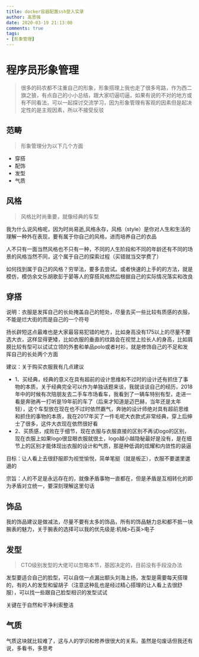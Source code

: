 ```yaml
---
title: docker容器配置ssh登入实录
author: 高思强
date: 2020-03-19 21:13:08
comments: true
tags:
- [形象管理]
---
```


# 程序员形象管理
> 很多的码农都不注重自己的形象，形象搭理上我也走了很多弯路，作为西二旗之狼，有点自己的小小总结，跟大家叨逼叨逼，如果有说的不对的地方或有不同看法，可以一起探讨交流学习，因为形象管理有客观的因素但是起决定性的是主观因素，所以不接受反驳
 
## 范畴

> 形象管理分为以下几个方面

- 穿搭
- 配饰
- 发型
- 气质

## 风格

> 风格比时尚重要，就像经典的车型

我为什么说风格呢，因为时尚易逝,风格永存，风格（style）是你对人生和生活的理解一种外在表现，要有属于你自己的风格，进而培养自己的衣品

人不只有一面当然风格也不只有一种，不同的人生阶段和不同的年龄还有不同的场景的风格当然不同，这个属于自己的探索过程（买错就当交学费了）

如何找到属于自己的风格？穷举法，要多去尝试。或者快速的上手的的方法，就是模仿，模仿余文乐胡歌彭于晏等人的穿搭风格然后根据自己的实际情况落实和改良

## 穿搭

说明：衣服是发挥自己的长处掩盖自己的短处，尽量去买一些比较有质感的衣服，不能是烂大街的而是自己的一个符号

扬长辟短这点最难也是大家最容易犯错的地方，比如身高没有175以上的尽量不要选大衣，这样显得更矮，比如衣服的垂直的纹路会在视觉上拉长人的身高，比如肩膀比较有型可以试试立领的外套和单品polo或者衬衫，就是修饰自己的不足和发挥自己的长处两个方面

建议：关于购买衣服我有几点建议
	
- 1、买经典，经典的意义在具有超前的设计思维和不过时的设计还有抓住了事物的本质，关于经典完全可以作为单独话题来谈，我就谈谈自己的经历，2018年中的时候有次陪朋友去二手车市场看车，我看到了一辆车特别有型，走进一看是奔驰再一打听是19年前的车了（后来才知道是迈巴赫，当年还是太年轻），这个车型放在现在也不过时依然霸气，奔驰的设计师绝对具有超前思维和抓住的事物的本质，我在2017年买了一件毛呢大衣款式非常经典，穿上后绅士了很多，这件大衣现在依然很好看
- 2、买质感，成败在于细节，现在衣服与衣服直接的区别不再试logo的区别，现在衣服上如果logo很显眼衣服就很土，logo越小越隐秘最好是没有，是在细节上的区别才能体现出衣服的设计和气质，那是种低调的炫耀和内敛性的装逼
	
目标：让人看上去很舒服即为视觉愉悦，简单笔挺（就是板正），衣服不要邋里邋遢的

宗旨：人的不足是永远存在的，就像矛盾事物一直都在，但是矛盾是互相转化的即为矛盾对立统一，要深刻理解这里句话

## 饰品

我的饰品建议是做减法，尽量不要有太多的饰品，所有的饰品魅力总和都不抵一块腕表的魅力，关于腕表的选择可以我的优先级是:机械>石英>电子

## 发型

> CTO级别发型的大佬可以忽略本节，基因决定的，目前没有手段没办法

发型要适合自己的脸型，可以自信一点漏出额头刘海上扬，发型是需要每天搭理的，有的人的发型和留胡子（注意这种乱也是经过精心搭理的让人看上去很舒服），可以找一些跟自己脸型相识的发型试试

关键在于自然和干净利索整洁


## 气质

气质这块就比较难了，这与人的学识和修养很很大的关系，虽然是句废话但我还有说，多看书，多思考
